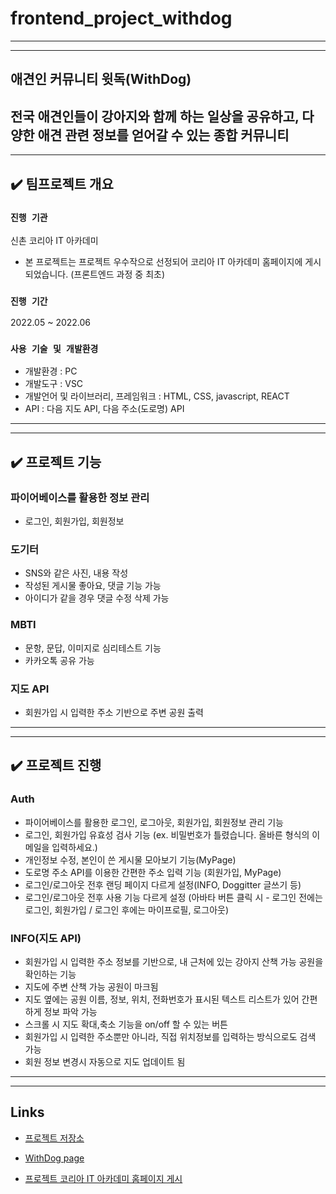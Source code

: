 # frontend_project_withdog
---
---
## 애견인 커뮤니티 윗독(WithDog)
전국 애견인들이 강아지와 함께 하는 일상을 공유하고, 다양한 애견 관련 정보를 얻어갈 수 있는 종합 커뮤니티
---
---

## ✔️ 팀프로젝트 개요
### `진행 기관` 
신촌 코리아 IT 아카데미

* 본 프로젝트는 프로젝트 우수작으로 선정되어 코리아 IT 아카데미 홈페이지에 게시되었습니다. (프론트엔드 과정 중 최초)

### `진행 기간`
2022.05 ~ 2022.06

### `사용 기술 및 개발환경`
- 개발환경 : PC
- 개발도구 : VSC
- 개발언어 및 라이브러리, 프레임워크 : HTML, CSS, javascript, REACT 
- API : 다음 지도 API, 다음 주소(도로명) API
---
---
## ✔️ 프로젝트 기능
### 파이어베이스를 활용한 정보 관리
- 로그인, 회원가입, 회원정보

### 도기터
- SNS와 같은 사진, 내용 작성
- 작성된 게시물 좋아요, 댓글 기능 가능
- 아이디가 같을 경우 댓글 수정 삭제 가능

### MBTI
- 문항, 문답, 이미지로 심리테스트 기능
- 카카오톡 공유 가능

### 지도 API
- 회원가입 시 입력한 주소 기반으로 주변 공원 출력

---
---

## ✔️ 프로젝트 진행
### Auth
- 파이어베이스를 활용한 로그인, 로그아웃, 회원가입, 회원정보 관리 기능
- 로그인, 회원가입 유효성 검사 기능 (ex. 비밀번호가 틀렸습니다. 올바른 형식의 이메일을 입력하세요.) 
- 개인정보 수정, 본인이 쓴 게시물 모아보기 기능(MyPage)
- 도로명 주소 API를 이용한 간편한 주소 입력 기능 (회원가입, MyPage)
- 로그인/로그아웃 전후 랜딩 페이지 다르게 설정(INFO, Doggitter 글쓰기 등)
- 로그인/로그아웃 전후 사용 기능 다르게 설정 (아바타 버튼 클릭 시 - 로그인 전에는 로그인, 회원가입 / 로그인 후에는 마이프로필, 로그아웃)

### INFO(지도 API)
- 회원가입 시 입력한 주소 정보를 기반으로, 내 근처에 있는 강아지 산책 가능 공원을 확인하는 기능
- 지도에 주변 산책 가능 공원이 마크됨
- 지도 옆에는 공원 이름, 정보, 위치, 전화번호가 표시된 텍스트 리스트가 있어 간편하게 정보 파악 가능
- 스크롤 시 지도 확대,축소 기능을 on/off 할 수 있는 버튼
- 회원가입 시 입력한 주소뿐만 아니라, 직접 위치정보를 입력하는 방식으로도 검색 가능
- 회원 정보 변경시 자동으로 지도 업데이트 됨
---
---
## Links
-  [프로젝트 저장소](https://github.com/Anne-Hyeyeon/withdog_teamproject_KoreaIT)

-  [WithDog page](https://withdog0603.netlify.app/)

-  [프로젝트 코리아 IT 아카데미 홈페이지 게시](https://www.koreaisacademy.com/renewal2021/community/project_view.asp?idxnum=86&clkMater=&txtMenu=&txtCurPage=2&selMater=)



